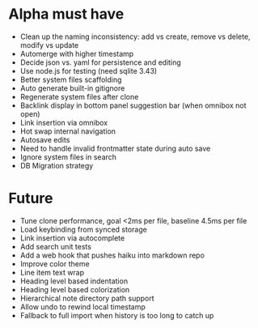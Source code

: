 # Alpha must have

- Clean up the naming inconsistency: add vs create, remove vs delete, modify vs update
- Automerge with higher timestamp
- Decide json vs. yaml for persistence and editing
- Use node.js for testing (need sqlite 3.43)
- Better system files scaffolding
- Auto generate built-in gitignore
- Regenerate system files after clone
- Backlink display in bottom panel suggestion bar (when omnibox not open)
- Link insertion via omnibox
- Hot swap internal navigation
- Autosave edits
- Need to handle invalid frontmatter state during auto save
- Ignore system files in search
- DB Migration strategy

# Future

- Tune clone performance, goal <2ms per file, baseline 4.5ms per file
- Load keybinding from synced storage
- Link insertion via autocomplete
- Add search unit tests
- Add a web hook that pushes haiku into markdown repo
- Improve color theme
- Line item text wrap
- Heading level based indentation
- Heading level based colorization
- Hierarchical note directory path support
- Allow undo to rewind local timestamp
- Fallback to full import when history is too long to catch up

